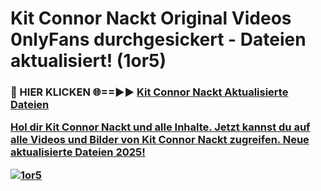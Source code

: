 # Kit Connor Nackt Original Videos 0nlyFans durchgesickert - Dateien aktualisiert! (1or5)

<h3>🔴 HIER KLICKEN 🌐==►► <a href="https://tinyurl.com/h6vf6nb8" rel="nofollow">Kit Connor Nackt Aktualisierte Dateien

Hol dir Kit Connor Nackt und alle Inhalte. Jetzt kannst du auf alle Videos und Bilder von Kit Connor Nackt zugreifen. Neue aktualisierte Dateien 2025!

[![1or5](https://i.imgur.com/sD4kR3V.gif)](https://tinyurl.com/h6vf6nb8)
